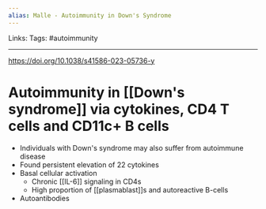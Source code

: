 ```yaml
---
alias: Malle - Autoimmunity in Down's Syndrome
---
```


Links: 
Tags: #autoimmunity 

---

https://doi.org/10.1038/s41586-023-05736-y

# Autoimmunity in [[Down's syndrome]] via cytokines, CD4 T cells and CD11c+ B cells

- Individuals with Down's syndrome may also suffer from autoimmune disease
- Found persistent elevation of 22 cytokines
- Basal cellular activation
	- Chronic [[IL-6]] signaling in CD4s
	- High proportion of [[plasmablast]]s and autoreactive B-cells
- Autoantibodies